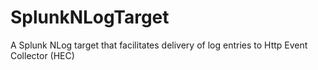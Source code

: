 # SplunkNLogTarget
A Splunk NLog target that facilitates delivery of log entries to Http Event Collector (HEC)
